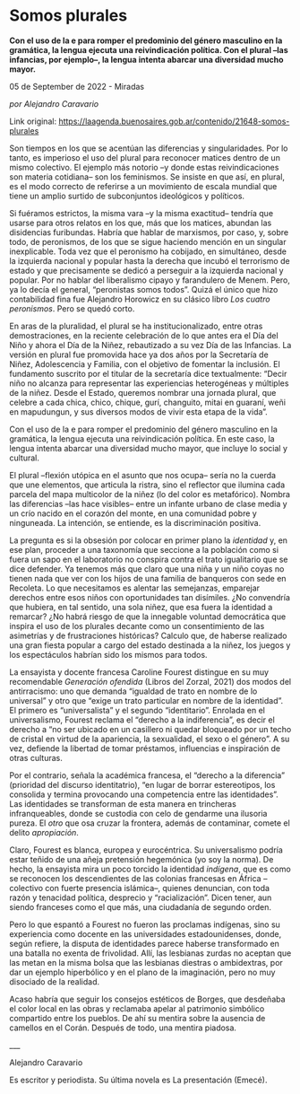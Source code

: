 # Somos plurales

**Con el uso de la e para romper el predominio del género masculino en la gramática, la lengua ejecuta una reivindicación política. Con el plural –las infancias, por ejemplo–, la lengua intenta abarcar una diversidad mucho mayor.**

05 de September de 2022 - Miradas

_por Alejandro Caravario_

Link original: https://laagenda.buenosaires.gob.ar/contenido/21648-somos-plurales



Son tiempos en los que se acentúan las diferencias y singularidades. Por lo tanto, es imperioso el uso del plural para reconocer matices dentro de un mismo colectivo. El ejemplo más notorio –y donde estas reivindicaciones son materia cotidiana– son los feminismos. Se insiste en que así, en plural, es el modo correcto de referirse a un movimiento de escala mundial que tiene un amplio surtido de subconjuntos ideológicos y políticos.




Si fuéramos estrictos, la misma vara –y la misma exactitud– tendría que usarse para otros relatos en los que, más que los matices, abundan las disidencias furibundas. Habría que hablar de marxismos, por caso, y, sobre todo, de peronismos, de los que se sigue haciendo mención en un singular inexplicable. Toda vez que el peronismo ha cobijado, en simultáneo, desde la izquierda nacional y popular hasta la derecha que incubó el terrorismo de estado y que precisamente se dedicó a perseguir a la izquierda nacional y popular. Por no hablar del liberalismo cipayo y farandulero de Menem. Pero, ya lo decía el general, “peronistas somos todos”. Quizá el único que hizo contabilidad fina fue Alejandro Horowicz en su clásico libro *Los cuatro peronismos*. Pero se quedó corto.




En aras de la pluralidad, el plural se ha institucionalizado, entre otras demostraciones, en la reciente celebración de lo que antes era el Día del Niño y ahora el Día de la Niñez, rebautizado a su vez Día de las Infancias. La versión en plural fue promovida hace ya dos años por la Secretaría de Niñez, Adolescencia y Familia, con el objetivo de fomentar la inclusión. El fundamento suscrito por el titular de la secretaría dice textualmente: “Decir niño no alcanza para representar las experiencias heterogéneas y múltiples de la niñez. Desde el Estado, queremos nombrar una jornada plural, que celebre a cada chica, chico, chique, gurí, changuito, mitai en guaraní, weñi en mapudungun, y sus diversos modos de vivir esta etapa de la vida”.




Con el uso de la e para romper el predominio del género masculino en la gramática, la lengua ejecuta una reivindicación política. En este caso, la lengua intenta abarcar una diversidad mucho mayor, que incluye lo social y cultural.




El plural –flexión utópica en el asunto que nos ocupa– sería no la cuerda que une elementos, que articula la ristra, sino el reflector que ilumina cada parcela del mapa multicolor de la niñez (lo del color es metafórico). Nombra las diferencias –las hace visibles– entre un infante urbano de clase media y un crío nacido en el corazón del monte, en una comunidad pobre y ninguneada. La intención, se entiende, es la discriminación positiva.




La pregunta es si la obsesión por colocar en primer plano la *identidad* y, en ese plan, proceder a una taxonomía que seccione a la población como si fuera un sapo en el laboratorio no conspira contra el trato igualitario que se dice defender. Ya tenemos más que claro que una niña y un niño coyas no tienen nada que ver con los hijos de una familia de banqueros con sede en Recoleta. Lo que necesitamos es alentar las semejanzas, emparejar derechos entre esos niños con oportunidades tan disímiles. ¿No convendría que hubiera, en tal sentido, una sola niñez, que esa fuera la identidad a remarcar? ¿No habrá riesgo de que la innegable voluntad democrática que inspira el uso de los plurales decante como un consentimiento de las asimetrías y de frustraciones históricas? Calculo que, de haberse realizado una gran fiesta popular a cargo del estado destinada a la niñez, los juegos y los espectáculos habrían sido los mismos para todos.




La ensayista y docente francesa Caroline Fourest distingue en su muy recomendable *Generación ofendida* (Libros del Zorzal, 2021) dos modos del antirracismo: uno que demanda “igualdad de trato en nombre de lo universal” y otro que “exige un trato particular en nombre de la identidad”. El primero es “universalista” y el segundo “identitario”. Enrolada en el universalismo, Fourest reclama el “derecho a la indiferencia”, es decir el derecho a “no ser ubicado en un casillero ni quedar bloqueado por un techo de cristal en virtud de la apariencia, la sexualidad, el sexo o el género”. A su vez, defiende la libertad de tomar préstamos, influencias e inspiración de otras culturas.




Por el contrario, señala la académica francesa, el “derecho a la diferencia” (prioridad del discurso identitatrio), “en lugar de borrar estereotipos, los consolida y termina provocando una competencia entre las identidades”. Las identidades se transforman de esta manera en trincheras infranqueables, donde se custodia con celo de gendarme una ilusoria pureza. El *otro* que osa cruzar la frontera, además de contaminar, comete el delito *apropiación*.




Claro, Fourest es blanca, europea y eurocéntrica. Su universalismo podría estar teñido de una añeja pretensión hegemónica (yo soy la norma). De hecho, la ensayista mira un poco torcido la identidad *indígena*, que es como se reconocen los descendientes de las colonias ­francesas en África –colectivo con fuerte presencia islámica–, quienes denuncian, con toda razón y tenacidad política, desprecio y “racialización”. Dicen tener, aun siendo franceses como el que más, una ciudadanía de segundo orden.




Pero lo que espantó a Fourest no fueron las proclamas indígenas, sino su experiencia como docente en las universidades estadounidenses, donde, según refiere, la disputa de identidades parece haberse transformado en una batalla no exenta de frivolidad. Allí, las lesbianas zurdas no aceptan que las metan en la misma bolsa que las lesbianas diestras o ambidextras, por dar un ejemplo hiperbólico y en el plano de la imaginación, pero no muy disociado de la realidad.




Acaso habría que seguir los consejos estéticos de Borges, que desdeñaba el color local en las obras y reclamaba apelar al patrimonio simbólico compartido entre los pueblos. De ahí su mentira sobre la ausencia de camellos en el Corán. Después de todo, una mentira piadosa.




\_\_\_




Alejandro Caravario




Es escritor y periodista. Su última novela es La presentación (Emecé).



